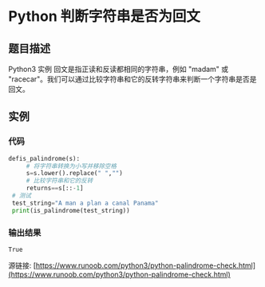 # Python 判断字符串是否为回文

## 题目描述
Python3 实例
回文是指正读和反读都相同的字符串，例如 "madam" 或 "racecar"。我们可以通过比较字符串和它的反转字符串来判断一个字符串是否是回文。

## 实例
### 代码
```python
defis_palindrome(s):
     # 将字符串转换为小写并移除空格
     s=s.lower().replace(" ","")
     # 比较字符串和它的反转
     returns==s[::-1]
 # 测试
 test_string="A man a plan a canal Panama"
 print(is_palindrome(test_string))
```
### 输出结果
```
True
```
源链接: [https://www.runoob.com/python3/python-palindrome-check.html](https://www.runoob.com/python3/python-palindrome-check.html)